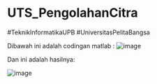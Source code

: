 # UTS_PengolahanCitra
#TeknikInformatikaUPB
#UniversitasPelitaBangsa

Dibawah ini adalah codingan matlab :
![image](https://user-images.githubusercontent.com/77254428/117502674-09e16680-afaa-11eb-9527-845ad5d3743c.png)

Dan ini adalah hasilnya:

![image](https://user-images.githubusercontent.com/77254428/117502524-d43c7d80-afa9-11eb-81bd-d287e21a20d4.png)
